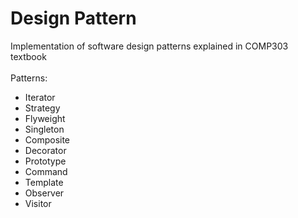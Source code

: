 # Design Pattern
Implementation of software design patterns explained in COMP303 textbook <br /> <br />
Patterns:
- Iterator
- Strategy
- Flyweight
- Singleton
- Composite
- Decorator
- Prototype
- Command
- Template
- Observer
- Visitor
